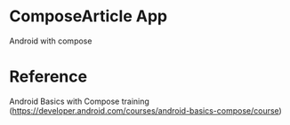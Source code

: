 # ComposeArticle App
 Android with compose

# Reference
 Android Basics with Compose training (https://developer.android.com/courses/android-basics-compose/course)
